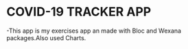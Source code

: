 # COVID-19 TRACKER APP 

-This app is my exercises app an made with Bloc and Wexana packages.Also used Charts.


